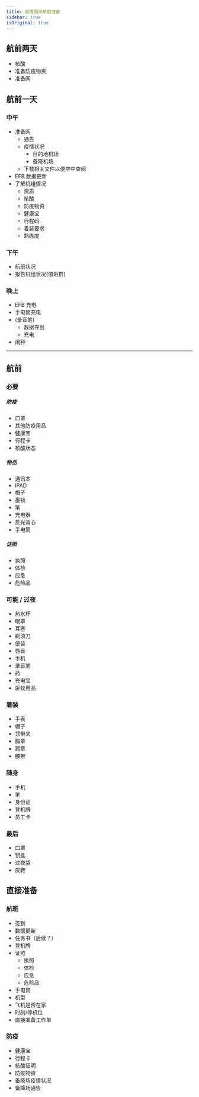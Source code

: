 ```yaml
---
title: 疫情期间航前准备
sidebar: true
isOriginal: true
---
```


## 航前两天

- 核酸
- 准备防疫物资
- 准备网

## 航前一天

### 中午

- 准备网
  - 通告
  - 疫情状况
    - 目的地机场
    - 备降机场
  - 下载相关文件以便空中查阅
- EFB 数据更新
- 了解机组情况
  - 资质
  - 核酸
  - 防疫物资
  - 健康宝
  - 行程码
  - 着装要求
  - 熟练度

### 下午

- 航班状况
- 报告机组状况(值班群)

### 晚上

- EFB 充电
- 手电筒充电
- (录音笔)
  - 数据导出
  - 充电
- 闹钟

---

## 航前

### 必要

##### 防疫

- 口罩
- 其他防疫用品
- 健康宝
- 行程卡
- 核酸状态

##### 物品

- 通讯本
- IPAD
- 帽子
- 墨镜
- 笔
- 充电器
- 反光背心
- 手电筒

##### 证照

- 执照
- 体检
- 应急
- 危险品

### 可能 / 过夜

- 热水杯
- 眼罩
- 耳塞
- 剃须刀
- 便装
- 唇膏
- 手机
- 录音笔
- 药
- 充电宝
- 驱蚊用品

### 着装

- 手表
- 帽子
- 领带夹
- 胸章
- 肩章
- 腰带

### 随身

- 手机
- 笔
- 身份证
- 登机牌
- 员工卡

### 最后

- 口罩
- 钥匙
- 过夜袋
- 皮鞋

## 直接准备

### 航班

- 签到
- 数据更新
- 任务书（后续？）
- 登机牌
- 证照
  - 执照
  - 体检
  - 应急
  - 危险品
- 手电筒
- 机型
- 飞机是否在家
- 时刻/停机位
- 直接准备工作单

### 防疫

- 健康宝
- 行程卡
- 核酸证明
- 防疫物资
- 备降场疫情状况
- 备降场通告
